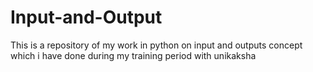 # Input-and-Output
This is a repository of my work in python on input and outputs concept which i have done during my training period with unikaksha
